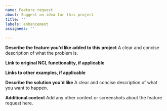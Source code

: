 ```yaml
---
name: Feature request
about: Suggest an idea for this project
title: ''
labels: enhancement
assignees: ''

---
```


**Describe the feature you'd like added to this project**
A clear and concise description of what the problem is.

**Link to original NCL functionality, if applicable**

**Links to other examples, if applicable**

**Describe the solution you'd like**
A clear and concise description of what you want to happen.

**Additional context**
Add any other context or screenshots about the feature request here.
